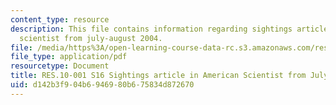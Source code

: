 ```yaml
---
content_type: resource
description: This file contains information regarding sightings article in american
  scientist from july-august 2004.
file: /media/https%3A/open-learning-course-data-rc.s3.amazonaws.com/res-10-001-making-science-and-engineering-pictures-a-practical-guide-to-presenting-your-work-spring-2016/d142b3f904b6946980b675834d872670_MITRES_10_001S16_JulyAug04.pdf
file_type: application/pdf
resourcetype: Document
title: RES.10-001 S16 Sightings article in American Scientist from July-August 2004
uid: d142b3f9-04b6-9469-80b6-75834d872670
---
```

